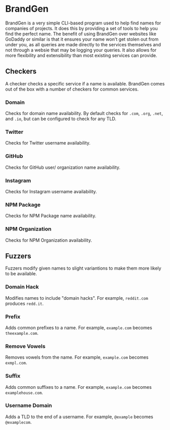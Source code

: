 # BrandGen
BrandGen is a very simple CLI-based program used to help find names for companies of projects. It does this by
providing a set of tools to help you find the perfect name. The benefit of using BrandGen over websites like GoDaddy or
similar is that it ensures your name won't get stolen out from under you, as all queries are made directly to the
services themselves and not through a websie that may be logging your queries. It also allows for more flexibility and
extensibility than most existing services can provide.

## Checkers
A checker checks a specific service if a name is available. BrandGen comes out of the box with a number of checkers for
common services.

### Domain
Checks for domain name availability. By default checks for `.com`, `.org`, `.net`, and `.io`, but can be configured to check for any TLD.

### Twitter
Checks for Twitter username availability.

### GitHub
Checks for GitHub user/ organization name availability.

### Instagram
Checks for Instagram username availability.

### NPM Package
Checks for NPM Package name availability.

### NPM Organization
Checks for NPM Organization availability.

## Fuzzers
Fuzzers modify given names to slight variantions to make them more likely to be available.

### Domain Hack
Modifies names to include "domain hacks". For example, `reddit.com` produces `redd.it`.

### Prefix
Adds common prefixes to a name. For example, `example.com` becomes `theexample.com`.

### Remove Vowels
Removes vowels from the name. For example, `example.com` becomes `exmpl.com`.

### Suffix
Adds common suffixes to a name. For example, `example.com` becomes `examplehouse.com`.

### Username Domain
Adds a TLD to the end of a username. For example, `@example` becomes `@examplecom`.
